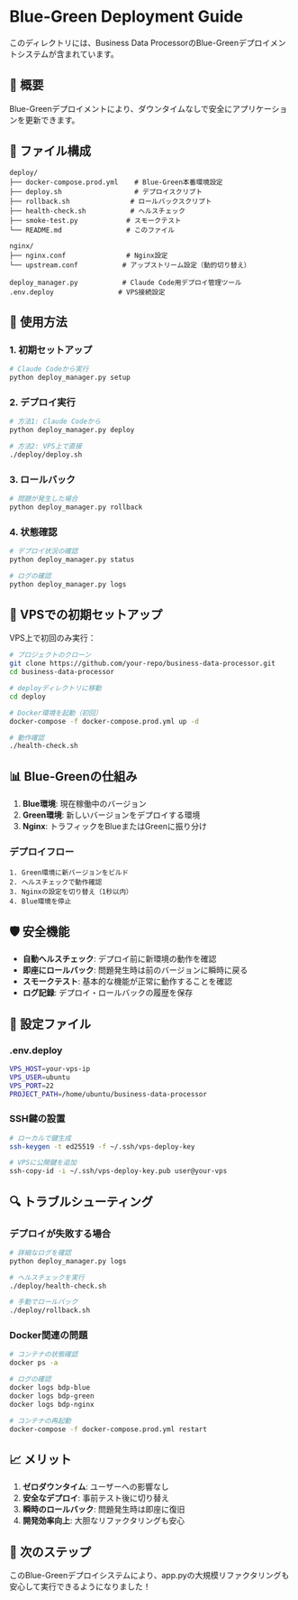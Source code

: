 # Blue-Green Deployment Guide

このディレクトリには、Business Data ProcessorのBlue-Greenデプロイメントシステムが含まれています。

## 🎯 概要

Blue-Greenデプロイメントにより、ダウンタイムなしで安全にアプリケーションを更新できます。

## 📁 ファイル構成

```
deploy/
├── docker-compose.prod.yml    # Blue-Green本番環境設定
├── deploy.sh                  # デプロイスクリプト
├── rollback.sh               # ロールバックスクリプト
├── health-check.sh           # ヘルスチェック
├── smoke-test.py            # スモークテスト
└── README.md                # このファイル

nginx/
├── nginx.conf               # Nginx設定
└── upstream.conf           # アップストリーム設定（動的切り替え）

deploy_manager.py           # Claude Code用デプロイ管理ツール
.env.deploy                # VPS接続設定
```

## 🚀 使用方法

### 1. 初期セットアップ

```bash
# Claude Codeから実行
python deploy_manager.py setup
```

### 2. デプロイ実行

```bash
# 方法1: Claude Codeから
python deploy_manager.py deploy

# 方法2: VPS上で直接
./deploy/deploy.sh
```

### 3. ロールバック

```bash
# 問題が発生した場合
python deploy_manager.py rollback
```

### 4. 状態確認

```bash
# デプロイ状況の確認
python deploy_manager.py status

# ログの確認
python deploy_manager.py logs
```

## 🔧 VPSでの初期セットアップ

VPS上で初回のみ実行：

```bash
# プロジェクトのクローン
git clone https://github.com/your-repo/business-data-processor.git
cd business-data-processor

# deployディレクトリに移動
cd deploy

# Docker環境を起動（初回）
docker-compose -f docker-compose.prod.yml up -d

# 動作確認
./health-check.sh
```

## 📊 Blue-Greenの仕組み

1. **Blue環境**: 現在稼働中のバージョン
2. **Green環境**: 新しいバージョンをデプロイする環境
3. **Nginx**: トラフィックをBlueまたはGreenに振り分け

### デプロイフロー

```
1. Green環境に新バージョンをビルド
2. ヘルスチェックで動作確認
3. Nginxの設定を切り替え（1秒以内）
4. Blue環境を停止
```

## 🛡️ 安全機能

- **自動ヘルスチェック**: デプロイ前に新環境の動作を確認
- **即座にロールバック**: 問題発生時は前のバージョンに瞬時に戻る
- **スモークテスト**: 基本的な機能が正常に動作することを確認
- **ログ記録**: デプロイ・ロールバックの履歴を保存

## 📝 設定ファイル

### .env.deploy
```bash
VPS_HOST=your-vps-ip
VPS_USER=ubuntu
VPS_PORT=22
PROJECT_PATH=/home/ubuntu/business-data-processor
```

### SSH鍵の設置
```bash
# ローカルで鍵生成
ssh-keygen -t ed25519 -f ~/.ssh/vps-deploy-key

# VPSに公開鍵を追加
ssh-copy-id -i ~/.ssh/vps-deploy-key.pub user@your-vps
```

## 🔍 トラブルシューティング

### デプロイが失敗する場合
```bash
# 詳細なログを確認
python deploy_manager.py logs

# ヘルスチェックを実行
./deploy/health-check.sh

# 手動でロールバック
./deploy/rollback.sh
```

### Docker関連の問題
```bash
# コンテナの状態確認
docker ps -a

# ログの確認
docker logs bdp-blue
docker logs bdp-green
docker logs bdp-nginx

# コンテナの再起動
docker-compose -f docker-compose.prod.yml restart
```

## 📈 メリット

1. **ゼロダウンタイム**: ユーザーへの影響なし
2. **安全なデプロイ**: 事前テスト後に切り替え
3. **瞬時のロールバック**: 問題発生時は即座に復旧
4. **開発効率向上**: 大胆なリファクタリングも安心

## 🎯 次のステップ

このBlue-Greenデプロイシステムにより、app.pyの大規模リファクタリングも安心して実行できるようになりました！